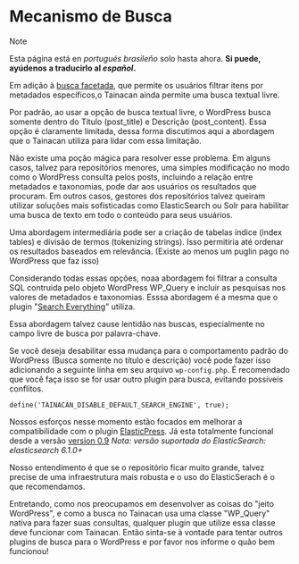 # Mecanismo de Busca

> [!NOTE]
> Esta página está en _portugués brasileño_ solo hasta ahora. **Si puede, ayúdenos a traducirlo al _español_.**

Em adição à [busca facetada](faceted-search.md), que permite os usuários filtrar itens por metadados específicos,o Tainacan ainda permite uma busca textual livre.

Por padrão, ao usar a opção de busca textual livre, o WordPress busca somente dentro do Título (post_title) e Descrição (post_content). Essa opção é claramente limitada, dessa forma discutimos aqui a abordagem que o Tainacan utiliza para lidar com essa limitação.

Não existe uma poção mágica para resolver esse problema. Em alguns casos, talvez para repositórios menores, uma simples modificação no modo como o WordPress consulta pelos posts, incluindo a relação entre metadados e taxonomias, pode dar aos usuários os resultados que procuram. Em outros casos, gestores dos repositórios talvez queiram utilizar soluções mais sofisticadas como ElasticSearch ou Solr para habilitar uma busca de texto em todo o conteúdo para seus usuários.

Uma abordagem intermediária pode ser a criação de tabelas índice (index tables) e divisão de termos (tokenizing strings). Isso permitiria até ordenar os resultados baseados em relevância. (Existe ao menos um puglin pago no WordPress que faz isso)

Considerando todas essas opções, noaa abordagem foi filtrar a consulta SQL contruida pelo objeto WordPress WP_Query e incluir as pesquisas nos valores de metadados e taxonomias. Esssa abordagem é a mesma que o plugin "[Search Everything](https://wordpress.org/plugins/search-everything/)" utiliza.

Essa abordagem talvez cause lentidão nas buscas, especialmente no campo livre de busca por palavra-chave.

Se você deseja desabilitar essa mudança para o comportamento padrão do WordPress (Busca somente no título e descrição) você pode fazer isso adicionando a seguinte linha em seu arquivo `wp-config.php`. É recomendado que você faça isso se for usar outro plugin para busca, evitando possíveis conflitos.

```
define('TAINACAN_DISABLE_DEFAULT_SEARCH_ENGINE', true);
```

Nossos esforços nesse momento estão focados em melhorar a compatibilidade com o plugin [ElasticPress](https://wordpress.org/plugins/elasticpress/). Já esta totalmente funcional desde a versão [version 0.9](https://tainacan.org/blog/2019/05/20/tainacan-beta-0-9-elastic-search-new-gutenberg-block-and-importers/)
_Nota: versão suportada do ElasticSearch: elasticsearch 6.1.0+_

Nosso entendimento é que se o repositório ficar muito grande, talvez precise de uma infraestrutura mais robusta e o uso do ElasticSerach é o que recomendamos.

Entretando, como nos preocupamos em desenvolver as coisas do "jeito WordPress", e como a busca no Tainacan usa uma classe "WP_Query" nativa para fazer suas consultas, qualquer plugin que utilize essa classe deve funcionar com Tainacan. Então sinta-se à vontade para tentar outros plugins de busca para o WordPress e por favor nos informe o quão bem funcionou!
